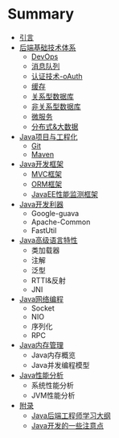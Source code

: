 # Summary

* [引言](README.md)
* [后端基础技术体系](server-tech/README.md)
    * [DevOps](server-tech/devops.md)
    * [消息队列](server-tech/message.md)
    * [认证技术-oAuth](server-tech/oauth.md)
    * [缓存](server-tech/cache.md)
    * [关系型数据库](server-tech/rds.md)
    * [非关系型数据库](server-tech/nosql.md)
    * [微服务](server-tech/microservice.md)
    * [分布式&大数据](server-tech/distribute-data.md)
* [Java项目与工程化](java-project/README.md)
    * [Git](java-project/git.md)
    * [Maven](java-project/maven.md)
* [Java开发框架](framework/README.md)
    * [MVC框架](framework/mvc.md)
    * [ORM框架](framework/orm.md)
    * [JavaEE性能监测框架](framework/cache.md)
* [Java开发利器](java-tools/README.md)
    * Google-guava
    * Apache-Common
    * FastUtil
* [Java高级语言特性](java-advance/README.md)
    * 类加载器
    * 注解
    * 泛型
    * RTTI&反射
    * JNI
* [Java网络编程](java-network/README.md)
    * Socket
    * NIO
    * 序列化
    * RPC
* [Java内存管理](java-memory/README.md)
    * Java内存概览
    * Java并发编程模型
* [Java性能分析](java-profile/README.md)
    * 系统性能分析
    * JVM性能分析
* [附录](blog/README.md)
    * [Java后端工程师学习大纲](http:/www.rowkey.me/blog/2016/06/27/java-backend-study/)
    * [Java开发的一些注意点](http:/www.rowkey.me/blog/2016/06/19/java-tips/)

